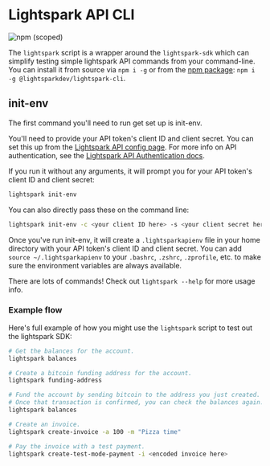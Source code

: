# Lightspark API CLI

![npm (scoped)](https://img.shields.io/npm/v/@lightsparkdev/lightspark-cli)

The `lightspark` script is a wrapper around the `lightspark-sdk` which can simplify testing simple lightspark API commands from your command-line. You can install it from source via `npm i -g` or from the [npm package](https://www.npmjs.com/package/@lightsparkdev/lightspark-cli): `npm i -g @lightsparkdev/lightspark-cli`.

## init-env

The first command you'll need to run get set up is init-env.

You'll need to provide your API token's client ID and client secret. You can set this up from the [Lightspark API config page](https://app.lightspark.com/api-config). For more info on API authentication, see the [Lightspark API Authentication docs](https://app.lightspark.com/docs/api/authentication).

If you run it without any arguments, it will prompt you for your API token's client ID and client secret:

```bash
lightspark init-env
```

You can also directly pass these on the command line:

```bash
lightspark init-env -c <your client ID here> -s <your client secret here>
```

Once you've run init-env, it will create a `.lightsparkapienv` file in your home directory with your API token's client ID and client secret. You can add `source ~/.lightsparkapienv` to your `.bashrc`, `.zshrc`, `.zprofile`, etc. to make sure the environment variables are always available.

There are lots of commands! Check out `lightspark --help` for more usage info.

### Example flow

Here's full example of how you might use the `lightspark` script to test out the lightspark SDK:

```bash
# Get the balances for the account.
lightspark balances

# Create a bitcoin funding address for the account.
lightspark funding-address

# Fund the account by sending bitcoin to the address you just created.
# Once that transaction is confirmed, you can check the balances again.
lightspark balances

# Create an invoice.
lightspark create-invoice -a 100 -m "Pizza time"

# Pay the invoice with a test payment.
lightspark create-test-mode-payment -i <encoded invoice here>
```
